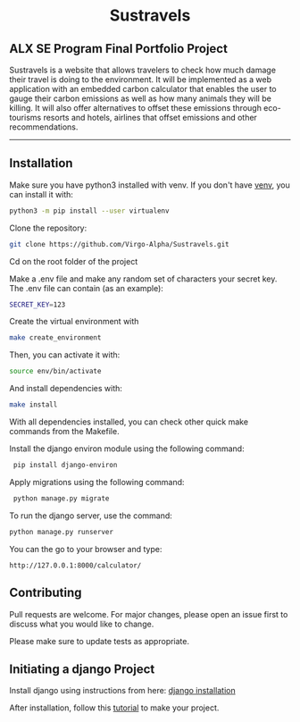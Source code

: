 <center> <h1>Sustravels </h1></center>


## ALX SE Program Final Portfolio Project

Sustravels is a website that allows travelers to check how much damage their travel is doing to the environment. 
It will be implemented as a web application with an embedded carbon calculator that enables the user to gauge their carbon emissions as well as how many animals they will be killing. 
It will also offer alternatives to offset these emissions through eco-tourisms resorts and hotels, airlines that offset emissions and other recommendations.



---


## Installation

Make sure you have python3 installed with venv. If you don't have [venv](https://packaging.python.org/guides/installing-using-pip-and-virtual-environments/), you can install it with:

```bash
python3 -m pip install --user virtualenv
```

Clone the repository:

```bash
git clone https://github.com/Virgo-Alpha/Sustravels.git
```

Cd on the root folder of the project

Make a .env file and make any random set of characters your secret key. The .env file can contain (as an example):
```bash
SECRET_KEY=123
```


Create the virtual environment with
```bash
make create_environment
```

Then, you can activate it with:
```bash
source env/bin/activate
```

And install dependencies with:
```bash
make install
```
With all dependencies installed, you can check other quick make commands from the Makefile.

Install the django environ module using the following command:
```bash
 pip install django-environ
```

Apply migrations using the following command:
```bash
 python manage.py migrate
```


To run the django server, use the command:
```bash
python manage.py runserver
```

You can the go to your browser and type:
```
http://127.0.0.1:8000/calculator/
```


## Contributing
Pull requests are welcome. For major changes, please open an issue first to discuss what you would like to change.

Please make sure to update tests as appropriate.

## Initiating a django Project
Install django using instructions from here: [django installation](https://docs.djangoproject.com/en/4.0/topics/install/#installing-official-release/)

After installation, follow this [tutorial](https://docs.djangoproject.com/en/4.0/intro/tutorial01/) to make your project.

